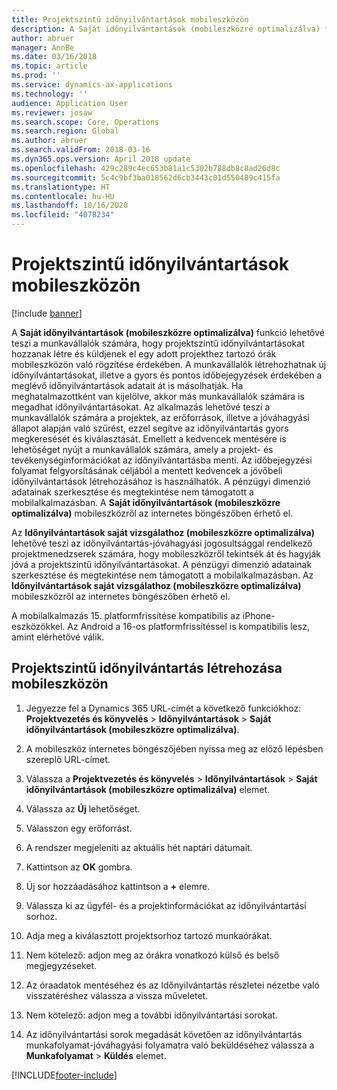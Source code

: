 ```yaml
---
title: Projektszintű időnyilvántartások mobileszközön
description: A Saját időnyilvántartások (mobileszközre optimalizálva) funkció lehetővé teszi a munkavállalók számára, hogy projektszintű időnyilvántartásokat hozzanak létre és küldjenek el egy adott projekthez tartozó órák mobileszközön való rögzítése érdekében.
author: abruer
manager: AnnBe
ms.date: 03/16/2018
ms.topic: article
ms.prod: ''
ms.service: dynamics-ax-applications
ms.technology: ''
audience: Application User
ms.reviewer: josaw
ms.search.scope: Core, Operations
ms.search.region: Global
ms.author: abruer
ms.search.validFrom: 2018-03-16
ms.dyn365.ops.version: April 2018 update
ms.openlocfilehash: 429c289c4ec653b81a1c5302b788db8c8ad26d8c
ms.sourcegitcommit: 5c4c9bf3ba018562d6cb3443c01d550489c415fa
ms.translationtype: HT
ms.contentlocale: hu-HU
ms.lasthandoff: 10/16/2020
ms.locfileid: "4078234"
---
```

# <a name="project-timesheets-on-a-mobile-device"></a>Projektszintű időnyilvántartások mobileszközön

[!include [banner](../includes/banner.md)]

A **Saját időnyilvántartások (mobileszközre optimalizálva)** funkció lehetővé teszi a munkavállalók számára, hogy projektszintű időnyilvántartásokat hozzanak létre és küldjenek el egy adott projekthez tartozó órák mobileszközön való rögzítése érdekében. A munkavállalók létrehozhatnak új időnyilvántartásokat, illetve a gyors és pontos időbejegyzések érdekében a meglévő időnyilvántartások adatait át is másolhatják. Ha meghatalmazottként van kijelölve, akkor más munkavállalók számára is megadhat időnyilvántartásokat. Az alkalmazás lehetővé teszi a munkavállalók számára a projektek, az erőforrások, illetve a jóváhagyási állapot alapján való szűrést, ezzel segítve az időnyilvántartás gyors megkeresését és kiválasztását. Emellett a kedvencek mentésére is lehetőséget nyújt a munkavállalók számára, amely a projekt- és tevékenységinformációkat az időnyilvántartásba menti. Az időbejegyzési folyamat felgyorsításának céljából a mentett kedvencek a jövőbeli időnyilvántartások létrehozásához is használhatók. A pénzügyi dimenzió adatainak szerkesztése és megtekintése nem támogatott a mobilalkalmazásban. A **Saját időnyilvántartások (mobileszközre optimalizálva)** mobileszközről az internetes böngészőben érhető el.

Az **Időnyilvántartások saját vizsgálathoz (mobileszközre optimalizálva)** lehetővé teszi az időnyilvántartás-jóváhagyási jogosultsággal rendelkező projektmenedzserek számára, hogy mobileszközről tekintsék át és hagyják jóvá a projektszintű időnyilvántartásokat. A pénzügyi dimenzió adatainak szerkesztése és megtekintése nem támogatott a mobilalkalmazásban. Az **Időnyilvántartások saját vizsgálathoz (mobileszközre optimalizálva)** mobileszközről az internetes böngészőben érhető el.

A mobilalkalmazás 15. platformfrissítése kompatibilis az iPhone-eszközökkel.
Az Android a 16-os platformfrissítéssel is kompatibilis lesz, amint elérhetővé válik.

## <a name="create-a-project-timesheet-on-your-mobile-device"></a>Projektszintű időnyilvántartás létrehozása mobileszközön

1.  Jegyezze fel a Dynamics 365 URL-címét a következő funkciókhoz: **Projektvezetés és könyvelés** \> **Időnyilvántartások** \> **Saját időnyilvántartások (mobileszközre optimalizálva)**.

2.  A mobileszköz internetes böngészőjében nyissa meg az előző lépésben szereplő URL-címet.
 
3.  Válassza a **Projektvezetés és könyvelés** \> **Időnyilvántartások** \> **Saját időnyilvántartások (mobileszközre optimalizálva)** elemet.

4.  Válassza az **Új** lehetőséget.

5.  Válasszon egy erőforrást.

6.  A rendszer megjeleníti az aktuális hét naptári dátumait.

7.  Kattintson az **OK** gombra.

8.  Új sor hozzáadásához kattintson a **+** elemre.

9.  Válassza ki az ügyfél- és a projektinformációkat az időnyilvántartási sorhoz.

10. Adja meg a kiválasztott projektsorhoz tartozó munkaórákat.

11. Nem kötelező: adjon meg az órákra vonatkozó külső és belső megjegyzéseket.

12. Az óraadatok mentéséhez és az Időnyilvántartás részletei nézetbe való visszatéréshez válassza a vissza műveletet.

13. Nem kötelező: adjon meg a további időnyilvántartási sorokat.

14. Az időnyilvántartási sorok megadását követően az időnyilvántartás munkafolyamat-jóváhagyási folyamatra való beküldéséhez válassza a **Munkafolyamat** \> **Küldés** elemet.


[!INCLUDE[footer-include](../includes/footer-banner.md)]